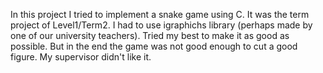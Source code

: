 In this project I tried to implement a snake game using C. It was the term project of Level1/Term2.
I had to use igraphichs library (perhaps made by one of our university teachers). 
Tried my best to make it as good as possible. But in the end the game was not good enough to cut a good figure.
My supervisor didn't like it. 
